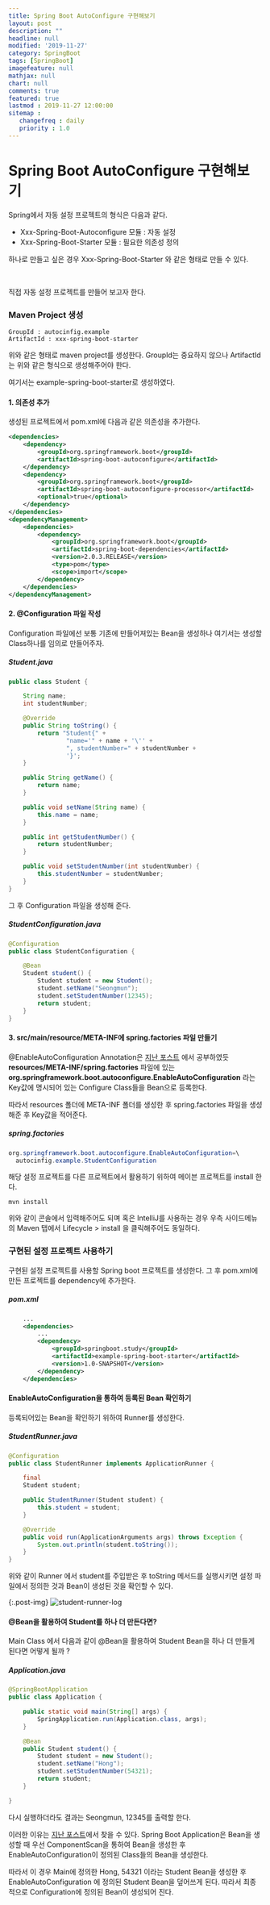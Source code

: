 ```yaml
---
title: Spring Boot AutoConfigure 구현해보기
layout: post
description: ""
headline: null
modified: '2019-11-27'
category: SpringBoot
tags: [SpringBoot]
imagefeature: null
mathjax: null
chart: null
comments: true
featured: true
lastmod : 2019-11-27 12:00:00
sitemap :  
   changefreq : daily
   priority : 1.0
---
```


# Spring Boot AutoConfigure 구현해보기

Spring에서 자동 설정 프로젝트의 형식은 다음과 같다.

- Xxx-Spring-Boot-Autoconfigure 모듈 : 자동 설정
- Xxx-Spring-Boot-Starter 모듈 : 필요한 의존성 정의

하나로 만들고 싶은 경우 Xxx-Spring-Boot-Starter 와 같은 형태로 만들 수 있다.

<br />

직접 자동 설정 프로젝트를 만들어 보고자 한다.

### Maven Project 생성

```text
GroupId : autocinfig.example
ArtifactId : xxx-spring-boot-starter
```

위와 같은 형태로 maven project를 생성한다.
GroupId는 중요하지 않으나 ArtifactId는 위와 같은 형식으로 생성해주어야 한다.

여기서는 example-spring-boot-starter로 생성하였다.

#### 1. 의존성 추가

생성된 프로젝트에서 pom.xml에 다음과 같은 의존성을 추가한다.

```xml
<dependencies>
    <dependency>
        <groupId>org.springframework.boot</groupId>
        <artifactId>spring-boot-autoconfigure</artifactId>
    </dependency>
    <dependency>
        <groupId>org.springframework.boot</groupId>
        <artifactId>spring-boot-autoconfigure-processor</artifactId>
        <optional>true</optional>
    </dependency>
</dependencies>
<dependencyManagement>
    <dependencies>
        <dependency>
            <groupId>org.springframework.boot</groupId>
            <artifactId>spring-boot-dependencies</artifactId>
            <version>2.0.3.RELEASE</version>
            <type>pom</type>
            <scope>import</scope>
        </dependency>
    </dependencies>
</dependencyManagement>
```

#### 2. @Configuration 파일 작성

Configuration 파일에선 보통 기존에 만들어져있는 Bean을 생성하나 여기서는 생성할 Class하나를 임의로 만들어주자.

##### Student.java

```java
public class Student {

    String name;
    int studentNumber;

    @Override
    public String toString() {
        return "Student{" +
                "name='" + name + '\'' +
                ", studentNumber=" + studentNumber +
                '}';
    }

    public String getName() {
        return name;
    }

    public void setName(String name) {
        this.name = name;
    }

    public int getStudentNumber() {
        return studentNumber;
    }

    public void setStudentNumber(int studentNumber) {
        this.studentNumber = studentNumber;
    }
}
```

그 후 Configuration 파일을 생성해 준다.

##### StudentConfiguration.java

```java
@Configuration
public class StudentConfiguration {

    @Bean
    Student student() {
        Student student = new Student();
        student.setName("Seongmun");
        student.setStudentNumber(12345);
        return student;
    }
}
```

#### 3. src/main/resource/META-INF에 spring.factories 파일 만들기

@EnableAutoConfiguration Annotation은 
<a href="https://seongmun-hong.github.io/springboot/Spring-boot-EnableAutoConfiguration">지난 포스트</a> 에서 공부하였듯 **resources/META-INF/spring.factories** 파일에 있는 **org.springframework.boot.autoconfigure.EnableAutoConfiguration** 라는 Key값에 명시되어 있는 Configure Class들을 Bean으로 등록한다.

따라서 resources 폴더에 META-INF 폴더를 생성한 후 spring.factories 파일을 생성해준 후 Key값을 적어준다.

##### spring.factories

```java
org.springframework.boot.autoconfigure.EnableAutoConfiguration=\
  autocinfig.example.StudentConfiguration
```

해당 설정 프로젝트를 다른 프로젝트에서 활용하기 위하여 메이븐 프로젝트를 install 한다.

```shell
mvn install
```

위와 같이 콘솔에서 입력해주어도 되며 혹은 IntelliJ를 사용하는 경우 우측 사이드메뉴의 Maven 탭에서 Lifecycle > install 을 클릭해주어도 동일하다.

### 구현된 설정 프로젝트 사용하기

구현된 설정 프로젝트를 사용할 Spring boot 프로젝트를 생성한다. 그 후 pom.xml에 만든 프로젝트를 dependency에 추가한다.

##### pom.xml

```xml
    ...
    <dependencies>
        ...
        <dependency>
            <groupId>springboot.study</groupId>
            <artifactId>example-spring-boot-starter</artifactId>
            <version>1.0-SNAPSHOT</version>
        </dependency>
    </dependencies>
```

#### EnableAutoConfiguration을 통하여 등록된 Bean 확인하기

등록되어있는 Bean을 확인하기 위하여 Runner를 생성한다.

##### StudentRunner.java

```java
@Configuration
public class StudentRunner implements ApplicationRunner {

    final
    Student student;

    public StudentRunner(Student student) {
        this.student = student;
    }

    @Override
    public void run(ApplicationArguments args) throws Exception {
        System.out.println(student.toString());
    }
}
```

위와 같이 Runner 에서 student를 주입받은 후 toString 메서드를 실행시키면 설정 파일에서 정의한 것과 Bean이 생성된 것을 확인할 수 있다.

{:.post-img}
![student-runner-log](/images/post/EnableAutoConfiguration/student-runner-log.png) 


#### @Bean을 활용하여 Student를 하나 더 만든다면?

Main Class 에서 다음과 같이 @Bean을 활용하여 Student Bean을 하나 더 만들게 된다면 어떻게 될까 ?

##### Application.java

```java
@SpringBootApplication
public class Application {

    public static void main(String[] args) {
        SpringApplication.run(Application.class, args);
    }

    @Bean
    public Student student() {
        Student student = new Student();
        student.setName("Hong");
        student.setStudentNumber(54321);
        return student;
    }

}
```

다시 실행하더라도 결과는 Seongmun, 12345를 출력할 한다.

이러한 이유는 <a href="https://seongmun-hong.github.io/springboot/Spring-boot-EnableAutoConfiguration">지난 포스트</a>에서 찾을 수 있다. Spring Boot Application은 Bean을 생성할 때 우선 ComponentScan을 통하여 Bean을 생성한 후 EnableAutoConfiguration이 정의된 Class들의 Bean을 생성한다.

따라서 이 경우 Main에 정의한 Hong, 54321 이라는 Student Bean을 생성한 후 EnableAutoConfiguration 에 정의된 Student Bean을 덮어쓰게 된다. 따라서 최종적으로 Configuration에 정의된 Bean이 생성되어 진다.